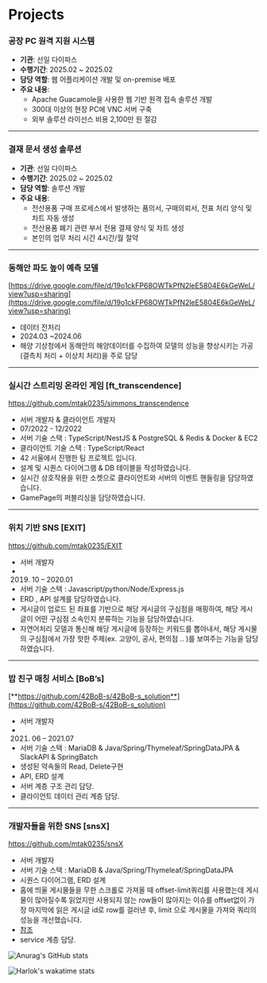 # Projects

### 공장 PC 원격 지원 시스템
- **기관**: 선일 다이파스
- **수행기간**: 2025.02 ~ 2025.02
- **담당 역할**: 웹 어플리케이션 개발 및 on-premise 배포
- **주요 내용**:
  - Apache Guacamole을 사용한 웹 기반 원격 접속 솔루션 개발
  - 300대 이상의 현장 PC에 VNC 서버 구축
  - 외부 솔루션 라이선스 비용 2,100만 원 절감

---

### 결재 문서 생성 솔루션
- **기관**: 선일 다이파스
- **수행기간**: 2025.02 ~ 2025.02
- **담당 역할**: 솔루션 개발
- **주요 내용**:
  - 전산용품 구매 프로세스에서 발생하는 품의서, 구매의뢰서, 전표 처리 양식 및 차트 자동 생성
  - 전산용품 폐기 관련 부서 전용 결재 양식 및 차트 생성
  - 본인의 업무 처리 시간 4시간/월 절약

---


### 동해안 파도 높이 예측 모델
[https://drive.google.com/file/d/19o1ckFP68OWTkPfN2leE5804E6kGeWeL/view?usp=sharing](https://drive.google.com/file/d/19o1ckFP68OWTkPfN2leE5804E6kGeWeL/view?usp=sharing)
- 데이터 전처리
- 2024.03 ~2024.06
- 해양 기상청에서 동해안의 해양데이터를 수집하여 모델의 성능을 향상시키는 가공(결측치 처리 + 이상치 처리)을 주로 담당

---

### 실시간 스트리밍 온라인 게임 [ft_transcendence]

https://github.com/mtak0235/simmons_transcendence

- 서버 개발자 & 클라이언트 개발자
- 07/2022 - 12/2022
- 서버 기술 스택 : TypeScript/NestJS & PostgreSQL & Redis & Docker & EC2
- 클라이언트 기술 스택 : TypeScript/React
- 42 서울에서 진행한 팀 프로젝트 입니다.
- 설계 및 시퀀스 다이어그램 & DB 테이블을 작성하였습니다.
- 실시간 상호작용을 위한 소켓으로 클라이언트와 서버의 이벤트 핸들링을 담당하였습니다.
- GamePage의 퍼블리싱을 담당하였습니다.
---
### 위치 기반 SNS [EXIT]

https://github.com/mtak0235/EXIT

- 서버 개발자
- 2019. 10 – 2020.01
- 서버 기술 스택 :  Javascript/python/Node/Express.js
- ERD , API 설계를 담당하였습니다.
- 게시글이 업로드 된 좌표를 기반으로 해당 게시글의 구심점을 매핑하여, 해당 게시글이 어떤 구심점 소속인지 분류하는 기능을 담당하였습니다.
- 자연어처리 모델과 통신해 해당 게시글에 등장하는 키워드를 뽑아내서, 해당 게시물의 구심점에서 가장 핫한 주제(ex. 고양이, 공사, 편의점 .. )를 보여주는 기능을 담당하였습니다.
---
### 밥 친구 매칭 서비스 [BoB’s]

[**https://github.com/42BoB-s/42BoB-s_solution**](https://github.com/42BoB-s/42BoB-s_solution)

- 서버 개발자
- 2021. 06 – 2021.07
- 서버 기술 스택 : MariaDB & Java/Spring/Thymeleaf/SpringDataJPA & SlackAPI  & SpringBatch
- 생성된 약속들의 Read, Delete구현
- API, ERD 설계
- 서버 계층 구조 관리 담당.
- 클라이언트 데이터 관리 계층 담당.
---
### 개발자들을 위한 SNS [snsX]

https://github.com/mtak0235/snsX

- 서버 개발자
- 서버 기술 스택 : MariaDB & Java/Spring/Thymeleaf/SpringDataJPA
- 시퀀스 다이어그램, ERD 설계
- 홈에 띄울 게시물들을 무한 스크롤로 가져올 때 offset-limit쿼리를 사용했는데 게시물이 많아질수록 읽었지만 사용되지 않는 row들이 많아지는 이슈를 offset없이 가장 마지막에 읽은 게시글 id로 row를 걸러낸 후, limit 으로 게시물을 가져와 쿼리의 성능을 개선했습니다. 
- [참조](https://github.com/mtak0235/snsX/blob/master/src/main/java/kr/seoul/snsX/repository/PostRepository.java)
- service 계층 담당.

![Anurag's GitHub stats](https://github-readme-stats.vercel.app/api?username=mtak0235&show=reviews,discussions_started,discussions_answered,prs_merged,prs_merged_percentage&showing_icons=true&theme=radical&layout=compact)

![Harlok's wakatime stats](https://github-readme-stats.vercel.app/api/wakatime?username=@mtak0235)
